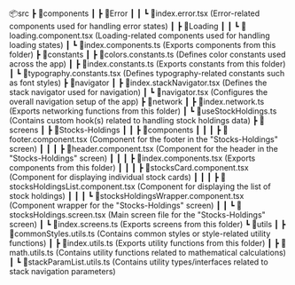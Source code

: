 📦src
┣ 📂components
┃ ┣ 📂Error
┃ ┃ ┗ 📜index.error.tsx (Error-related components used for handling error states)
┃ ┣ 📂Loading
┃ ┃ ┗ 📜loading.component.tsx (Loading-related components used for handling loading states)
┃ ┗ 📜index.components.ts (Exports components from this folder)
┣ 📂constants
┃ ┣ 📜colors.constants.ts (Defines color constants used across the app)
┃ ┣ 📜index.constants.ts (Exports constants from this folder)
┃ ┗ 📜typography.constants.tsx (Defines typography-related constants such as font styles)
┣ 📂navigator
┃ ┣ 📜index.stackNavigator.tsx (Defines the stack navigator used for navigation)
┃ ┗ 📜navigator.tsx (Configures the overall navigation setup of the app)
┣ 📂network
┃ ┣ 📜index.network.ts (Exports networking functions from this folder)
┃ ┗ 📜useStockHoldings.ts (Contains custom hook(s) related to handling stock holdings data)
┣ 📂screens
┃ ┣ 📂Stocks-Holdings
┃ ┃ ┣ 📂components
┃ ┃ ┃ ┣ 📜footer.component.tsx (Component for the footer in the "Stocks-Holdings" screen)
┃ ┃ ┃ ┣ 📜header.component.tsx (Component for the header in the "Stocks-Holdings" screen)
┃ ┃ ┃ ┣ 📜index.components.tsx (Exports components from this folder)
┃ ┃ ┃ ┣ 📜stocksCard.component.tsx (Component for displaying individual stock cards)
┃ ┃ ┃ ┣ 📜stocksHoldingsList.component.tsx (Component for displaying the list of stock holdings)
┃ ┃ ┃ ┗ 📜stocksHoldingsWrapper.component.tsx (Component wrapper for the "Stocks-Holdings" screen)
┃ ┃ ┗ 📜stocksHoldings.screen.tsx (Main screen file for the "Stocks-Holdings" screen)
┃ ┗ 📜index.screens.ts (Exports screens from this folder)
┗ 📂utils
┃ ┣ 📜commonStyles.utils.ts (Contains common styles or style-related utility functions)
┃ ┣ 📜index.utils.ts (Exports utility functions from this folder)
┃ ┣ 📜math.utils.ts (Contains utility functions related to mathematical calculations)
┃ ┗ 📜stackParamList.utils.ts (Contains utility types/interfaces related to stack navigation parameters)
